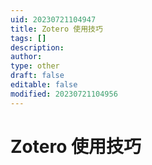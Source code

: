 ```yaml
---
uid: 20230721104947
title: Zotero 使用技巧
tags: []
description: 
author: 
type: other
draft: false
editable: false
modified: 20230721104956
---
```


# Zotero 使用技巧